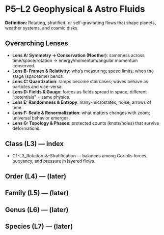 # P5–L2 Geophysical & Astro Fluids
**Definition:** Rotating, stratified, or self-gravitating flows that shape planets, weather systems, and cosmic disks.
## Overarching Lenses

- **Lens A: Symmetry -> Conservation (Noether)**: sameness across time/space/rotation → energy/momentum/angular momentum conserved.
- **Lens B: Frames & Relativity**: who’s measuring; speed limits; when the stage (spacetime) bends.
- **Lens C: Quantization**: ramps become staircases; waves behave as particles and vice-versa.
- **Lens D: Fields & Gauge**: forces as fields spread in space; different “potentials” = same physics.
- **Lens E: Randomness & Entropy**: many-microstates, noise, arrows of time.
- **Lens F: Scale & Renormalization**: what matters changes with zoom; universal behavior emerges.
- **Lens G: Topology & Phases**: protected counts (knots/holes) that survive deformations.

## Class (L3) — index
- C1-L3_Rotation-&-Stratification — balances among Coriolis forces, buoyancy, and pressure in layered flows.

## Order (L4) — (later)
## Family (L5) — (later)
## Genus (L6) — (later)
## Species (L7) — (later)
